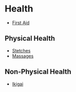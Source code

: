 # Health

- [First Aid](./first-aid.md)

## Physical Health

- [Stetches](./stretches.md)
- [Massages](./massages.md)

## Non-Physical Health

- [Ikigai](./ikigai.md)
